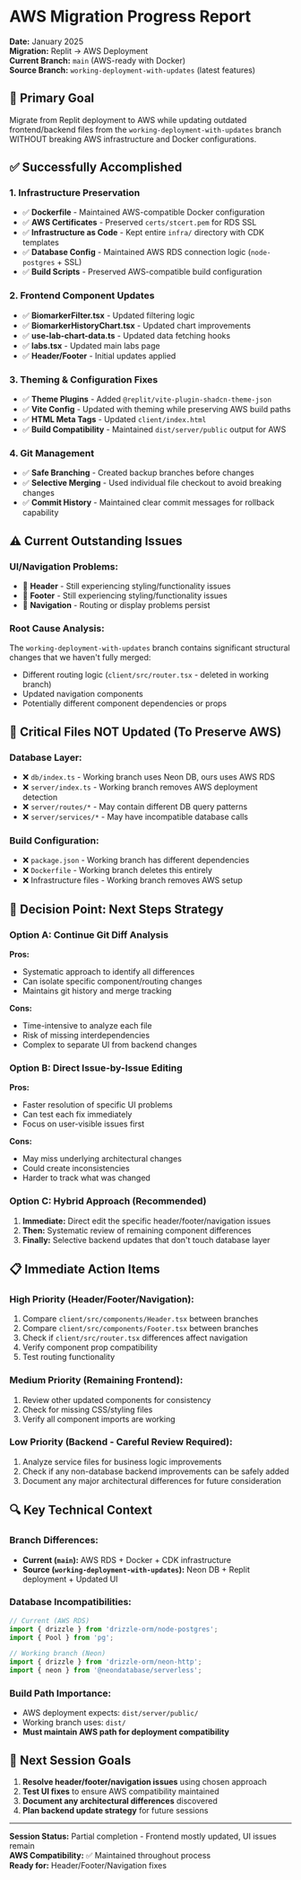 # AWS Migration Progress Report

**Date:** January 2025  
**Migration:** Replit → AWS Deployment  
**Current Branch:** `main` (AWS-ready with Docker)  
**Source Branch:** `working-deployment-with-updates` (latest features)

## 🎯 **Primary Goal**
Migrate from Replit deployment to AWS while updating outdated frontend/backend files from the `working-deployment-with-updates` branch WITHOUT breaking AWS infrastructure and Docker configurations.

## ✅ **Successfully Accomplished**

### **1. Infrastructure Preservation**
- ✅ **Dockerfile** - Maintained AWS-compatible Docker configuration
- ✅ **AWS Certificates** - Preserved `certs/stcert.pem` for RDS SSL
- ✅ **Infrastructure as Code** - Kept entire `infra/` directory with CDK templates  
- ✅ **Database Config** - Maintained AWS RDS connection logic (`node-postgres` + SSL)
- ✅ **Build Scripts** - Preserved AWS-compatible build configuration

### **2. Frontend Component Updates**
- ✅ **BiomarkerFilter.tsx** - Updated filtering logic
- ✅ **BiomarkerHistoryChart.tsx** - Updated chart improvements  
- ✅ **use-lab-chart-data.ts** - Updated data fetching hooks
- ✅ **labs.tsx** - Updated main labs page
- ✅ **Header/Footer** - Initial updates applied

### **3. Theming & Configuration Fixes**
- ✅ **Theme Plugins** - Added `@replit/vite-plugin-shadcn-theme-json`
- ✅ **Vite Config** - Updated with theming while preserving AWS build paths
- ✅ **HTML Meta Tags** - Updated `client/index.html`
- ✅ **Build Compatibility** - Maintained `dist/server/public` output for AWS

### **4. Git Management**
- ✅ **Safe Branching** - Created backup branches before changes
- ✅ **Selective Merging** - Used individual file checkout to avoid breaking changes
- ✅ **Commit History** - Maintained clear commit messages for rollback capability

## ⚠️ **Current Outstanding Issues**

### **UI/Navigation Problems:**
- 🔄 **Header** - Still experiencing styling/functionality issues
- 🔄 **Footer** - Still experiencing styling/functionality issues  
- 🔄 **Navigation** - Routing or display problems persist

### **Root Cause Analysis:**
The `working-deployment-with-updates` branch contains significant structural changes that we haven't fully merged:
- Different routing logic (`client/src/router.tsx` - deleted in working branch)
- Updated navigation components
- Potentially different component dependencies or props

## 🚨 **Critical Files NOT Updated (To Preserve AWS)**

### **Database Layer:**
- ❌ `db/index.ts` - Working branch uses Neon DB, ours uses AWS RDS
- ❌ `server/index.ts` - Working branch removes AWS deployment detection
- ❌ `server/routes/*` - May contain different DB query patterns
- ❌ `server/services/*` - May have incompatible database calls

### **Build Configuration:**
- ❌ `package.json` - Working branch has different dependencies
- ❌ `Dockerfile` - Working branch deletes this entirely  
- ❌ Infrastructure files - Working branch removes AWS setup

## 🤔 **Decision Point: Next Steps Strategy**

### **Option A: Continue Git Diff Analysis**
**Pros:**
- Systematic approach to identify all differences
- Can isolate specific component/routing changes
- Maintains git history and merge tracking

**Cons:** 
- Time-intensive to analyze each file
- Risk of missing interdependencies
- Complex to separate UI from backend changes

### **Option B: Direct Issue-by-Issue Editing**
**Pros:**
- Faster resolution of specific UI problems
- Can test each fix immediately
- Focus on user-visible issues first

**Cons:**
- May miss underlying architectural changes
- Could create inconsistencies
- Harder to track what was changed

### **Option C: Hybrid Approach (Recommended)**
1. **Immediate:** Direct edit the specific header/footer/navigation issues
2. **Then:** Systematic review of remaining component differences
3. **Finally:** Selective backend updates that don't touch database layer

## 📋 **Immediate Action Items**

### **High Priority (Header/Footer/Navigation):**
1. Compare `client/src/components/Header.tsx` between branches
2. Compare `client/src/components/Footer.tsx` between branches  
3. Check if `client/src/router.tsx` differences affect navigation
4. Verify component prop compatibility
5. Test routing functionality

### **Medium Priority (Remaining Frontend):**
1. Review other updated components for consistency
2. Check for missing CSS/styling files
3. Verify all component imports are working

### **Low Priority (Backend - Careful Review Required):**
1. Analyze service files for business logic improvements
2. Check if any non-database backend improvements can be safely added
3. Document any major architectural differences for future consideration

## 🔍 **Key Technical Context**

### **Branch Differences:**
- **Current (`main`):** AWS RDS + Docker + CDK infrastructure
- **Source (`working-deployment-with-updates`):** Neon DB + Replit deployment + Updated UI

### **Database Incompatibilities:**
```typescript
// Current (AWS RDS)
import { drizzle } from 'drizzle-orm/node-postgres';
import { Pool } from 'pg';

// Working branch (Neon)  
import { drizzle } from 'drizzle-orm/neon-http';
import { neon } from '@neondatabase/serverless';
```

### **Build Path Importance:**
- AWS deployment expects: `dist/server/public/`
- Working branch uses: `dist/`
- **Must maintain AWS path for deployment compatibility**

## 📝 **Next Session Goals**
1. **Resolve header/footer/navigation issues** using chosen approach
2. **Test UI fixes** to ensure AWS compatibility maintained  
3. **Document any architectural differences** discovered
4. **Plan backend update strategy** for future sessions

---
**Session Status:** Partial completion - Frontend mostly updated, UI issues remain  
**AWS Compatibility:** ✅ Maintained throughout process  
**Ready for:** Header/Footer/Navigation fixes 